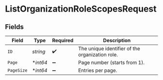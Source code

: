 # ListOrganizationRoleScopesRequest


## Fields

| Field                                           | Type                                            | Required                                        | Description                                     |
| ----------------------------------------------- | ----------------------------------------------- | ----------------------------------------------- | ----------------------------------------------- |
| `ID`                                            | *string*                                        | :heavy_check_mark:                              | The unique identifier of the organization role. |
| `Page`                                          | **int64*                                        | :heavy_minus_sign:                              | Page number (starts from 1).                    |
| `PageSize`                                      | **int64*                                        | :heavy_minus_sign:                              | Entries per page.                               |